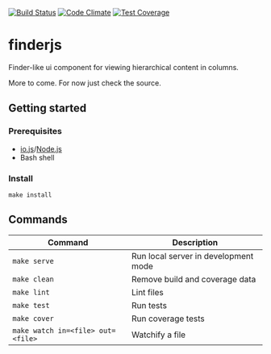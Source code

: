 [![Build Status](https://travis-ci.org/mynameistechno/finderjs.svg?branch=master)](https://travis-ci.org/mynameistechno/finderjs)
[![Code Climate](https://codeclimate.com/github/mynameistechno/finderjs/badges/gpa.svg)](https://codeclimate.com/github/mynameistechno/finderjs)
[![Test Coverage](https://codeclimate.com/github/mynameistechno/finderjs/badges/coverage.svg)](https://codeclimate.com/github/mynameistechno/finderjs/coverage)

# finderjs

Finder-like ui component for viewing hierarchical content in columns.

More to come. For now just check the source.

## Getting started

### Prerequisites

* [io.js][iojs]/[Node.js][node]
* Bash shell

[iojs]: https://iojs.org/
[node]: https://nodejs.org/

### Install

```
make install
```

## Commands

Command      | Description
-------------|-------------------------------------
`make serve` | Run local server in development mode
`make clean` | Remove build and coverage data
`make lint`  | Lint files
`make test`  | Run tests
`make cover` | Run coverage tests
`make watch in=<file> out=<file>` | Watchify a file


